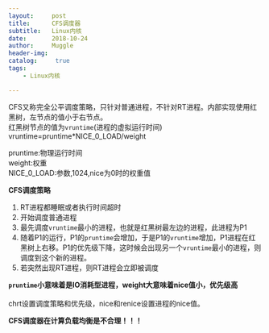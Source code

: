 ```yaml
---
layout:     post
title:      CFS调度器
subtitle:   Linux内核
date:       2018-10-24
author:     Muggle
header-img:
catalog: 	 true
tags:
    - Linux内核

---
```


CFS又称完全公平调度策略，只针对普通进程，不针对RT进程。内部实现使用红黑树，左节点的值小于右节点。<br>
红黑树节点的值为`vruntime`(进程的虚拟运行时间)<br>
	vruntime=pruntime*NICE_0_LOAD/weight
 

pruntime:物理运行时间<br>
weight:权重<br>
NICE_0_LOAD:参数,1024,nice为0时的权重值<br>

**CFS调度策略**
1. RT进程都睡眠或者执行时间超时
2. 开始调度普通进程
3. 最先调度`vruntime`最小的进程，也就是红黑树最左边的进程，此进程为P1
4. 随着P1的运行，P1的`pruntime`会增加，于是P1的`vruntime`增加，P1进程在红黑树上右移。P1的优先级下降，这时候会出现另一个`vruntime`最小的进程，则调度到这个新的进程。
5. 若突然出现RT进程，则RT进程会立即被调度

**`pruntime`小意味着是IO消耗型进程，weight大意味着nice值小，优先级高**<br>
<br>
chrt设置调度策略和优先级，nice和renice设置进程的nice值。

**CFS调度器在计算负载均衡是不合理！！！**


